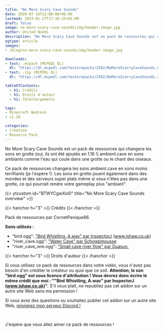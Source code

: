 ```yaml
---
title: "No More Scary Cave Sounds"
date: 2020-07-16T12:00:00+06:00
lastmod: 2023-01-27T17:26:25+01:00
draft: false
image: no-more-scary-cave-sounds/img/header-image.jpg
author: United Noobs
description: "No More Scary Cave Sounds est un pack de ressources qui changera les sons en grotte (oui, ils ont été ajoutés en 1.16 !) ambient.cave en sons ambiants comme l'eau qui coule dans une grotte ou le chant des oiseaux."
ogtype: article
images:
- /blog/no-more-scary-cave-sounds/img/header-image.jpg

downloads:
- text: .mcpack (MCPEDL DL)
  dl: "https://dl.mcpedl.com/texturepacks/2562/NoMoreScarryCaveSounds.mcpack"
- text: .zip (MCPEDL DL)
  dl: "https://dl.mcpedl.com/texturepacks/2562/NoMoreScarryCaveSounds.zip"

tableOfContents:
  - h1: Crédits
  - h1: Droits d'auteur
  - h1: Téléchargements

tags:
- Minecraft Bedrock
- v1.16

categories:
- Creation
- Resource Pack
---
```


No More Scary Cave Sounds est un pack de ressources qui changera les sons en grotte (oui, ils ont été ajoutés en 1.16 !) ambient.cave en sons ambiants comme l'eau qui coule dans une grotte ou le chant des oiseaux.

Ce pack de ressources changera les sons ambient.cave en sons moins terrifiants (je l'espère !). Les sons en grotte jouent également dans des mondes et des serveurs super plats même si vous n'êtes pas dans une grotte, ce qui pourrait rendre votre gameplay plus "ambiant".

{{< ytcustom id="BTWYCgwXol0" title="No More Scary Cave Sounds overview" >}}

{{< hanchor h="3" >}}
Crédits
{{< /hanchor >}}

Pack de ressources par CornetPanique86.

**Sons utilisés :**
- "bird.ogg": ["Bird Whistling, A.wav" par InspectorJ](https://freesound.org/people/InspectorJ/sounds/339326/) (www.jshaw.co.uk)
- "river_cave.ogg": ["Water Cave" par Schoggimousse](https://freesound.org/people/Schoggimousse/sounds/443061/)
- "river_cave_one.ogg": ["Small cave river flow" par Duasun.](https://freesound.org/people/Duasun/sounds/462661/)

{{< hanchor h="3" >}}
Droits d'auteur
{{< /hanchor >}}

Si vous utilisez ce pack de ressources dans votre vidéo, vous n'avez pas besoin d'en créditer le créateur ou quoi que ce soit. **Attention, le son "bird.ogg" est sous licence d'attribution ! Vous devrez donc écrire le même crédit que moi : ""Bird Whistling, A.wav" par InspectorJ (www.jshaw.co.uk)".**
S'il vous plaît, ne republiez pas cet addon sur un autre site Web sans ma permission !

Si vous avez des questions ou souhaitez publier cet addon sur un autre site Web, [rejoignez mon serveur Discord !](https://discord.gg/dJJyryc)

&nbsp;

J'espère que vous allez aimer ce pack de ressources !
